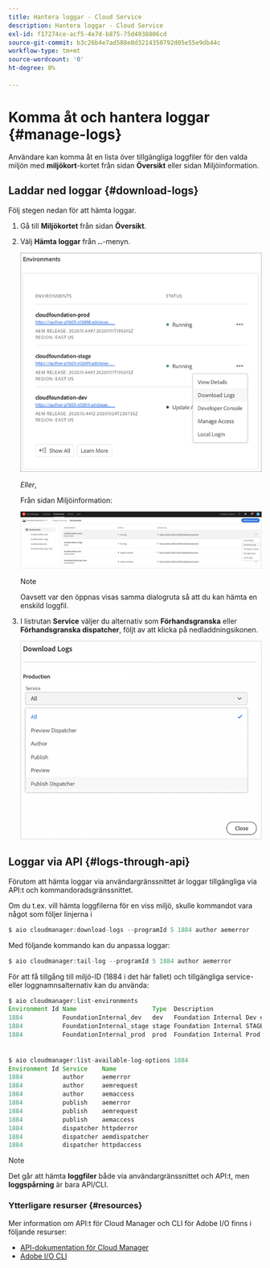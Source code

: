 ```yaml
---
title: Hantera loggar - Cloud Service
description: Hantera loggar - Cloud Service
exl-id: f17274ce-acf5-4e7d-b875-75d4938806cd
source-git-commit: b3c26b4e7ad588e0d3214350792d05e55e9db44c
workflow-type: tm+mt
source-wordcount: '0'
ht-degree: 0%

---
```


# Komma åt och hantera loggar {#manage-logs}

Användare kan komma åt en lista över tillgängliga loggfiler för den valda miljön med **miljökort**-kortet från sidan **Översikt** eller sidan Miljöinformation.

## Laddar ned loggar {#download-logs}

Följ stegen nedan för att hämta loggar.

1. Gå till **Miljökortet** från sidan **Översikt**.

1. Välj **Hämta loggar** från **..**-menyn.

   ![](assets/download-logs1.png)

   *Eller*,

   Från sidan Miljöinformation:

   ![](assets/download-logs.png)

   >[!NOTE]
   >Oavsett var den öppnas visas samma dialogruta så att du kan hämta en enskild loggfil.

1. I listrutan **Service** väljer du alternativ som **Förhandsgranska** eller **Förhandsgranska dispatcher**, följt av att klicka på nedladdningsikonen.

   ![](assets/download-preview.png)


## Loggar via API {#logs-through-api}

Förutom att hämta loggar via användargränssnittet är loggar tillgängliga via API:t och kommandoradsgränssnittet.

Om du t.ex. vill hämta loggfilerna för en viss miljö, skulle kommandot vara något som följer linjerna i

```java
$ aio cloudmanager:download-logs --programId 5 1884 author aemerror
```

Med följande kommando kan du anpassa loggar:

```java
$ aio cloudmanager:tail-log --programId 5 1884 author aemerror
```

För att få tillgång till miljö-ID (1884 i det här fallet) och tillgängliga service- eller loggnamnsalternativ kan du använda:

```java
$ aio cloudmanager:list-environments
Environment Id Name                     Type  Description                          
1884           FoundationInternal_dev   dev   Foundation Internal Dev environment  
1884           FoundationInternal_stage stage Foundation Internal STAGE environment
1884           FoundationInternal_prod  prod  Foundation Internal Prod environment
 
 
$ aio cloudmanager:list-available-log-options 1884
Environment Id Service    Name         
1884           author     aemerror     
1884           author     aemrequest   
1884           author     aemaccess    
1884           publish    aemerror     
1884           publish    aemrequest   
1884           publish    aemaccess    
1884           dispatcher httpderror   
1884           dispatcher aemdispatcher
1884           dispatcher httpdaccess
```

>[!NOTE]
>Det går att hämta **loggfiler** både via användargränssnittet och API:t, men **loggspårning** är bara API/CLI.

### Ytterligare resurser {#resources}

Mer information om API:t för Cloud Manager och CLI för Adobe I/O finns i följande resurser:

* [API-dokumentation för Cloud Manager](https://www.adobe.io/apis/experiencecloud/cloud-manager/docs.html)
* [Adobe I/O CLI](https://github.com/adobe/aio-cli-plugin-cloudmanager)
